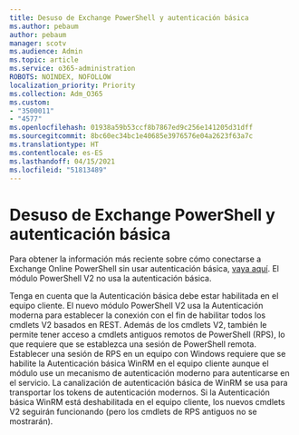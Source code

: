 ```yaml
---
title: Desuso de Exchange PowerShell y autenticación básica
ms.author: pebaum
author: pebaum
manager: scotv
ms.audience: Admin
ms.topic: article
ms.service: o365-administration
ROBOTS: NOINDEX, NOFOLLOW
localization_priority: Priority
ms.collection: Adm_O365
ms.custom:
- "3500011"
- "4577"
ms.openlocfilehash: 01938a59b53ccf8b7867ed9c256e141205d31dff
ms.sourcegitcommit: 8bc60ec34bc1e40685e3976576e04a2623f63a7c
ms.translationtype: HT
ms.contentlocale: es-ES
ms.lasthandoff: 04/15/2021
ms.locfileid: "51813489"
---
```

# <a name="exchange-powershell-and-basic-authentication-deprecation"></a>Desuso de Exchange PowerShell y autenticación básica

Para obtener la información más reciente sobre cómo conectarse a Exchange Online PowerShell sin usar autenticación básica, [vaya aquí](https://aka.ms/exops-docs). El módulo PowerShell V2 no usa la autenticación básica.

Tenga en cuenta que la Autenticación básica debe estar habilitada en el equipo cliente.
El nuevo módulo PowerShell V2 usa la Autenticación moderna para establecer la conexión con el fin de habilitar todos los cmdlets V2 basados en REST. Además de los cmdlets V2, también le permite tener acceso a cmdlets antiguos remotos de PowerShell (RPS), lo que requiere que se establezca una sesión de PowerShell remota. Establecer una sesión de RPS en un equipo con Windows requiere que se habilite la Autenticación básica WinRM en el equipo cliente aunque el módulo use un mecanismo de autenticación moderno para autenticarse en el servicio. La canalización de autenticación básica de WinRM se usa para transportar los tokens de autenticación modernos. Si la Autenticación básica WinRM está deshabilitada en el equipo cliente, los nuevos cmdlets V2 seguirán funcionando (pero los cmdlets de RPS antiguos no se mostrarán).
